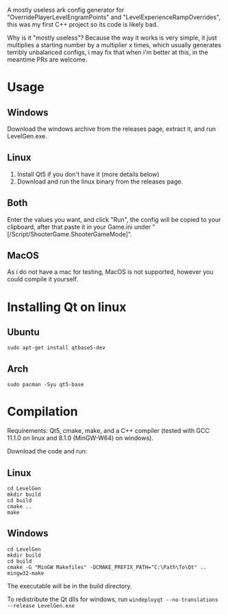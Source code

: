 A mostly useless ark config generator for "OverridePlayerLevelEngramPoints" and "LevelExperienceRampOverrides", this was my first C++ project so its code is likely bad.

Why is it "mostly useless"? Because the way it works is very simple, it just multiplies a starting number by a multiplier x times, which usually generates terribly unbalanced configs, i may fix that when i'm better at this, in the meantime PRs are welcome.

# Usage 

## Windows 

Download the windows archive from the releases page, extract it, and run LevelGen.exe.

## Linux 

1. Install Qt5 if you don't have it (more details below)
2. Download and run the linux binary from the releases page.

## Both 

Enter the values you want, and click "Run", the config will be copied to your clipboard, after that paste it in your Game.ini under "[/Script/ShooterGame.ShooterGameMode]".

## MacOS 

As i do not have a mac for testing, MacOS is not supported, however you could compile it yourself.

# Installing Qt on linux 

## Ubuntu 

`sudo apt-get install qtbase5-dev`

## Arch 

`sudo pacman -Syu qt5-base`

# Compilation 

Requirements: Qt5, cmake, make, and a C++ compiler (tested with GCC 11.1.0 on linux and 8.1.0 (MinGW-W64) on windows).

Download the code and run:

## Linux 

```
cd LevelGen
mkdir build
cd build
cmake ..
make
```

## Windows

```
cd LevelGen
mkdir build
cd build
cmake -G "MinGW Makefiles" -DCMAKE_PREFIX_PATH="C:\Path\To\Qt" ..
mingw32-make
```

The executable will be in the build directory.

To redistribute the Qt dlls for windows, run `windeployqt --no-translations --release LevelGen.exe`